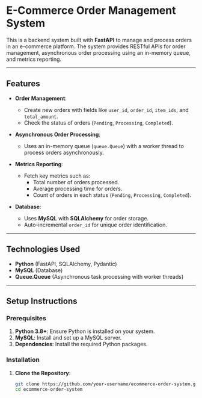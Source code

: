 # E-Commerce Order Management System

This is a backend system built with **FastAPI** to manage and process orders in an e-commerce platform. The system provides RESTful APIs for order management, asynchronous order processing using an in-memory queue, and metrics reporting.

---

## Features

- **Order Management**:
  - Create new orders with fields like `user_id`, `order_id`, `item_ids`, and `total_amount`.
  - Check the status of orders (`Pending`, `Processing`, `Completed`).

- **Asynchronous Order Processing**:
  - Uses an in-memory queue (`queue.Queue`) with a worker thread to process orders asynchronously.

- **Metrics Reporting**:
  - Fetch key metrics such as:
    - Total number of orders processed.
    - Average processing time for orders.
    - Count of orders in each status (`Pending`, `Processing`, `Completed`).

- **Database**:
  - Uses **MySQL** with **SQLAlchemy** for order storage.
  - Auto-incremental `order_id` for unique order identification.

---

## Technologies Used

- **Python** (FastAPI, SQLAlchemy, Pydantic)
- **MySQL** (Database)
- **Queue.Queue** (Asynchronous task processing with worker threads)

---

## Setup Instructions

### Prerequisites

1. **Python 3.8+**: Ensure Python is installed on your system.
2. **MySQL**: Install and set up a MySQL server.
3. **Dependencies**: Install the required Python packages.

### Installation

1. **Clone the Repository**:
   ```bash
   git clone https://github.com/your-username/ecommerce-order-system.git
   cd ecommerce-order-system

